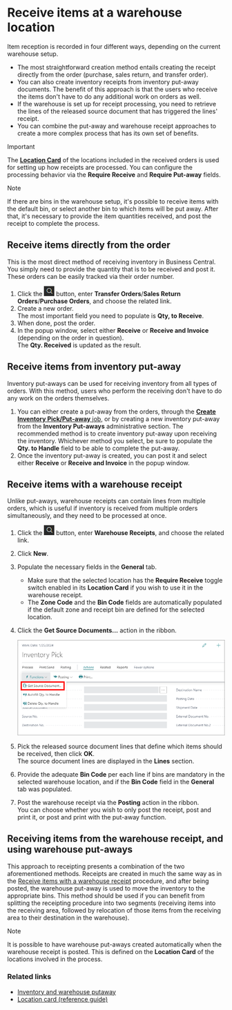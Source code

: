 # Receive items at a warehouse location

Item reception is recorded in four different ways, depending on the current warehouse setup.

- The most straightforward creation method entails creating the receipt directly from the order (purchase, sales return, and transfer order).
- You can also create inventory receipts from inventory put-away documents. The benefit of this approach is that the users who receive the items don't have to do any additional work on orders as well.
- If the warehouse is set up for receipt processing, you need to retrieve the lines of the released source document that has triggered the lines' receipt. 
- You can combine the put-away and warehouse receipt approaches to create a more complex process that has its own set of benefits. 

> [!Important]
> The [**Location Card**](../reference/location_card.md) of the locations included in the received orders is used for setting up how receipts are processed. You can configure the processing behavior via the **Require Receive** and **Require Put-away** fields. 

> [!Note]
> If there are bins in the warehouse setup, it's possible to receive items with the default bin, or select another bin to which items will be put away. After that, it's necessary to provide the item quantities received, and post the receipt to complete the process.

## Receive items directly from the order

This is the most direct method of receiving inventory in Business Central. You simply need to provide the quantity that is to be received and post it. These orders can be easily tracked via their order number. 

1. Click the ![Lightbulb that opens the Tell Me feature](../../images/Icons/Lightbulb_icon.png "Tell Me what you want to do") button, enter **Transfer Orders**/**Sales Return Orders**/**Purchase Orders**, and choose the related link.      
2. Create a new order.     
   The most important field you need to populate is **Qty, to Receive**.
3. When done, post the order.
4. In the popup window, select either **Receive** or **Receive and Invoice** (depending on the order in question).      
   The **Qty. Received** is updated as the result. 

## Receive items from inventory put-away

Inventory put-aways can be used for receiving inventory from all types of orders. With this method, users who perform the receiving don't have to do any work on the orders themselves.

1. You can either create a put-away from the orders, through the [**Create Inventory Pick/Put-away** job](create_inventory_pick_action.md), or by creating a new inventory put-away from the **Inventory Put-aways** administrative section. The recommended method is to create inventory put-away upon receiving the inventory.
   Whichever method you select, be sure to populate the **Qty. to Handle** field to be able to complete the put-away.
2. Once the inventory put-away is created, you can post it and select either **Receive** or **Receive and Invoice** in the popup window. 


## Receive items with a warehouse receipt

Unlike put-aways, warehouse receipts can contain lines from multiple orders, which is useful if inventory is received from multiple orders simultaneously, and they need to be processed at once. 

1. Click the ![Lightbulb that opens the Tell Me feature](../../images/Icons/Lightbulb_icon.png "Tell Me what you want to do") button, enter **Warehouse Receipts**, and choose the related link.      
2. Click **New**. 
3. Populate the necessary fields in the **General** tab.    
   - Make sure that the selected location has the **Require Receive** toggle switch enabled in its **Location Card** if you wish to use it in the warehouse receipt.     
   - The **Zone Code** and the **Bin Code** fields are automatically populated if the default zone and receipt bin are defined for the selected location.
4. Click the **Get Source Documents...** action in the ribbon.

    ![warehouse receipt get source document](../images/get_source_document.PNG)

5. Pick the released source document lines that define which items should be received, then click **OK**.       
   The source document lines are displayed in the **Lines** section.
6. Provide the adequate **Bin Code** per each line if bins are mandatory in the selected warehouse location, and if the **Bin Code** field in the **General** tab was populated.
7. Post the warehouse receipt via the **Posting** action in the ribbon.     
   You can choose whether you wish to only post the receipt, post and print it, or post and print with the put-away function.

## Receiving items from the warehouse receipt, and using warehouse put-aways

This approach to receipting presents a combination of the two aforementioned methods. Receipts are created in much the same way as in the [Receive items with a warehouse receipt](../howto/receive_items.md#receive-items-with-a-warehouse-receipt) procedure, and after being posted, the warehouse put-away is used to move the inventory to the appropriate bins. This method should be used if you can benefit from splitting the receipting procedure into two segments (receiving items into the receiving area, followed by relocation of those items from the receiving area to their destination in the warehouse).

> [!Note] 
> It is possible to have warehouse put-aways created automatically when the warehouse receipt is posted. This is defined on the **Location Card** of the locations involved in the process.

### Related links

- [Inventory and warehouse putaway](../explanation/warehouse_putaway.md)
- [Location card (reference guide)](../reference/location_card.md)